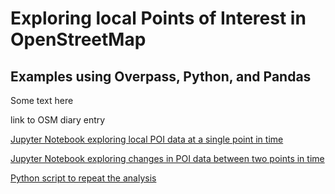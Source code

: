 # Exploring local Points of Interest in OpenStreetMap

## Examples using Overpass, Python, and Pandas

Some text here

link to OSM diary entry

[Jupyter Notebook exploring local POI data at a single point in time](<1 Explore current local POI data.ipynb>)

[Jupyter Notebook exploring changes in POI data between two points in time](<2 Explore changes in local POI data.ipynb>)

[Python script to repeat the analysis](<3 Analyse local POI data.py>)